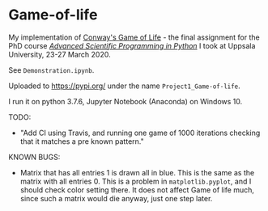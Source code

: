 # Game-of-life

My implementation of [Conway's Game of Life](https://en.wikipedia.org/wiki/Conway's_Game_of_Life) - the final assignment for the PhD course [*Advanced Scientific Programming in Python*](https://github.com/uu-python) I took at Uppsala University, 23-27 March 2020.

See `Demonstration.ipynb`.

Uploaded to https://pypi.org/ under the name `Project1_Game-of-life`.

I run it on python 3.7.6, Jupyter Notebook (Anaconda) on Windows 10.

TODO:
- "Add CI using Travis, and running one game of 1000 iterations checking that it matches a pre known pattern."


KNOWN BUGS:
- Matrix that has all entries 1 is drawn all in blue. This is the same as the matrix with all entries 0. This is a problem in `matplotlib.pyplot`, and I should check color setting there. It does not affect Game of life much, since such a matrix would die anyway, just one step later.
 
